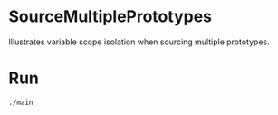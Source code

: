 SourceMultiplePrototypes
========================

Illustrates variable scope isolation when sourcing multiple prototypes.


Run
===

	./main

